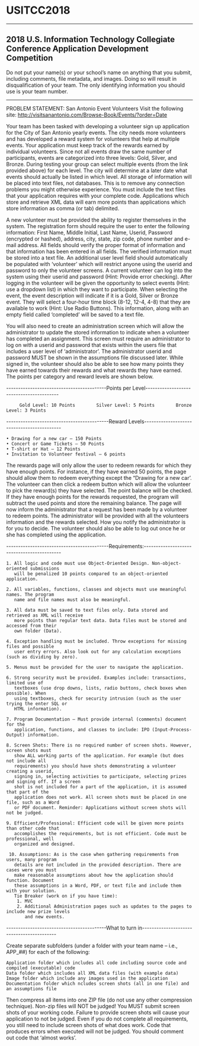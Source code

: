# USITCC2018

---------------------------------------------------------------------------------------------------
2018 U.S. Information Technology Collegiate Conference
Application Development Competition
---------------------------------------------------------------------------------------------------

Do not put your name(s) or your school’s name on anything that you submit,
including comments, file metadata, and images.
Doing so will result in disqualification of your team.
The only identifying information you should use is your team number.

---------------------------------------------------------------------------------------------------

PROBLEM STATEMENT: San Antonio Event Volunteers
Visit the following site: http://visitsanantonio.com/Browse-Book/Events/?order=Date

Your team has been tasked with developing a volunteer sign up application for the City of San
Antonio yearly events. The city needs more volunteers and has developed a reward system for
volunteers that help at multiple events. Your application must keep track of the rewards earned
by individual volunteers. Since not all events draw the same number of participants, events are
categorized into three levels: Gold, Silver, and Bronze. During testing your group can select
multiple events (from the link provided above) for each level. The city will determine at a later
date what events should actually be listed in which level.
All storage of information will be placed into text files, not databases. This is to remove any
connection problems you might otherwise experience. You must include the text files that
your application requires with your complete code. Applications which store and retrieve
XML data will earn more points than applications which store information as comma (or tab)
delimited.

A new volunteer must be provided the ability to register themselves in the system. The
registration form should require the user to enter the following information: First Name,
Middle Initial, Last Name, Userid, Password (encrypted or hashed), address, city, state, zip code,
phone number and e-mail address. All fields should verify the proper format of information and
that information has been entered in all fields. The verified information must be stored into a
text file. An additional user level field should automatically be populated with ‘volunteer’ which
will restrict anyone using the userid and password to only the volunteer screens.
A current volunteer can log into the system using their userid and password (Hint: Provide error
checking). After logging in the volunteer will be given the opportunity to select events (Hint: use
a dropdown list) in which they want to participate. When selecting the event, the event
description will indicate if it is a Gold, Silver or Bronze event. They will select a four-hour time
block (8-12, 12-4, 4-8) that they are available to work (Hint: Use Radio Buttons). This
information, along with an empty field called ‘completed’ will be saved to a text file.

You will also need to create an administration screen which will allow the administrator to
update the stored information to indicate when a volunteer has completed an assignment. This
screen must require an administrator to log on with a userid and password that exists within
the users file that includes a user level of ‘administrator’. The administrator userid and
password MUST be shown in the assumptions file discussed later.
While signed in, the volunteer should also be able to see how many points they have earned
towards their rewards and what rewards they have earned. The points per category and reward
levels are shown below.

------------------------------------------Points per Level-----------------------------------------

         Gold Level: 10 Points        Silver Level: 5 Points        Bronze Level: 3 Points         

-------------------------------------------Reward Levels-------------------------------------------

	• Drawing for a new car – 150 Points
	• Concert or Game Tickets – 50 Points
	• T-shirt or Hat – 12 Points
	• Invitation to Volunteer festival – 6 points


The rewards page will only allow the user to redeem rewards for which they have enough
points. For instance, if they have earned 50 points, the page should allow them to redeem
everything except the “Drawing for a new car’. The volunteer can then click a redeem button
which will allow the volunteer to pick the reward(s) they have selected. The point balance will
be checked. If they have enough points for the rewards requested, the program will subtract
the used points and store the remaining balance. The page will now inform the administrator
that a request has been made by a volunteer to redeem points. The administrator will be
provided with all the volunteers information and the rewards selected. How you notify the
administrator is for you to decide. The volunteer should also be able to log out once he or she
has completed using the application.

-------------------------------------------Requirements:-------------------------------------------

	1. All logic and code must use Object-Oriented Design. Non-object-oriented submissions
	   will be penalized 10 points compared to an object-oriented application.

	2. All variables, functions, classes and objects must use meaningful names. The program
	   name and file names must also be meaningful.

	3. All data must be saved to text files only. Data stored and retrieved as XML will receive
	   more points than regular text data. Data files must be stored and accessed from their
	   own folder (Data).

	4. Exception handling must be included. Throw exceptions for missing files and possible
	   user entry errors. Also look out for any calculation exceptions (such as dividing by zero).

	5. Menus must be provided for the user to navigate the application.

	6. Strong security must be provided. Examples include: transactions, limited use of
	   textboxes (use drop downs, lists, radio buttons, check boxes when possible). When
	   using textboxes, check for security intrusion (such as the user trying the enter SQL or
	   HTML information).

	7. Program Documentation – Must provide internal (comments) document for the
	   application, functions, and classes to include: IPO (Input-Process-Output) information.

	8. Screen Shots: There is no required number of screen shots. However, screen shots must
	   show ALL working parts of the application. For example (but does not include all
	   requirements) you should have shots demonstrating a volunteer creating a userid,
	   signing in, selecting activities to participate, selecting prizes and signing off. If a screen
	   shot is not included for a part of the application, it is assumed that part of the
	   application does not work. All screen shots must be placed in one file, such as a Word
	   or PDF document. Reminder: Applications without screen shots will not be judged.

	9. Efficient/Professional: Efficient code will be given more points than other code that
	   accomplishes the requirements, but is not efficient. Code must be professional, well
	   organized and designed.

     10. Assumptions: As is the case when gathering requirements from users, many program
	   details are not included in the provided description. There are cases were you must
	   make reasonable assumptions about how the application should function. Document
	   these assumptions in a Word, PDF, or text file and include them with your solution.
	   Tie Breaker (work on if you have time):
		1. MVC
		2. Additional Administration pages such as updates to the pages to include new prize levels
		   and new events.

------------------------------------------What to turn in------------------------------------------

Create separate subfolders (under a folder with your team name – i.e., APP_##) for each of
the following:

	Application folder which includes all code including source code and compiled (executable) code
	Data folder which includes all XML data files (with example data)
	Image folder which include any images used in the application 
	Documentation folder which ncludes screen shots (all in one file) and an assumptions file 

Then compress all items into one ZIP file (do not use any other compression technique). Non-zip files
will NOT be judged! You MUST submit screen shots of your working code. Failure to provide screen shots
will cause your application to not be judged. Even if you do not complete all requirements, you still 
need to include screen shots of what does work. Code that produces errors when executed will not be judged.
You should comment out code that ‘almost works’.
